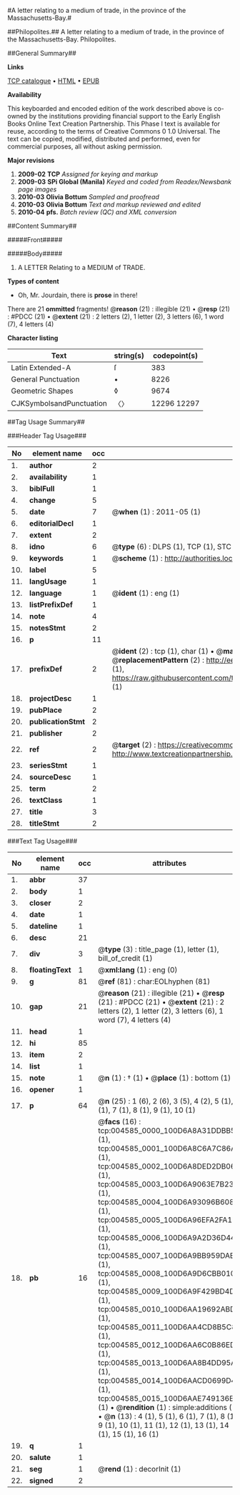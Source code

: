 #A letter relating to a medium of trade, in the province of the Massachusetts-Bay.#

##Philopolites.##
A letter relating to a medium of trade, in the province of the Massachusetts-Bay.
Philopolites.

##General Summary##

**Links**

[TCP catalogue](http://www.ota.ox.ac.uk/tcp/)  • 
[HTML](http://tei.it.ox.ac.uk/tcp/Texts-HTML/free/N03/N03740.html)  • 
[EPUB](http://tei.it.ox.ac.uk/tcp/Texts-EPUB/free/N03/N03740.epub)

**Availability**

This keyboarded and encoded edition of the
	       work described above is co-owned by the institutions
	       providing financial support to the Early English Books
	       Online Text Creation Partnership. This Phase I text is
	       available for reuse, according to the terms of Creative
	       Commons 0 1.0 Universal. The text can be copied,
	       modified, distributed and performed, even for
	       commercial purposes, all without asking permission.

**Major revisions**

1. __2009-02__ __TCP__ *Assigned for keying and markup*
1. __2009-03__ __SPi Global (Manila)__ *Keyed and coded from Readex/Newsbank page images*
1. __2010-03__ __Olivia Bottum__ *Sampled and proofread*
1. __2010-03__ __Olivia Bottum__ *Text and markup reviewed and edited*
1. __2010-04__ __pfs.__ *Batch review (QC) and XML conversion*

##Content Summary##

#####Front#####

#####Body#####

1. A LETTER Relating to a MEDIUM of TRADE.

**Types of content**

  * Oh, Mr. Jourdain, there is **prose** in there!

There are 21 **ommitted** fragments! 
 @__reason__ (21) : illegible (21)  •  @__resp__ (21) : #PDCC (21)  •  @__extent__ (21) : 2 letters (2), 1 letter (2), 3 letters (6), 1 word (7), 4 letters (4)

**Character listing**


|Text|string(s)|codepoint(s)|
|---|---|---|
|Latin Extended-A|ſ|383|
|General Punctuation|•|8226|
|Geometric Shapes|◊|9674|
|CJKSymbolsandPunctuation|〈〉|12296 12297|

##Tag Usage Summary##

###Header Tag Usage###

|No|element name|occ|attributes|
|---|---|---|---|
|1.|__author__|2||
|2.|__availability__|1||
|3.|__biblFull__|1||
|4.|__change__|5||
|5.|__date__|7| @__when__ (1) : 2011-05 (1)|
|6.|__editorialDecl__|1||
|7.|__extent__|2||
|8.|__idno__|6| @__type__ (6) : DLPS (1), TCP (1), STC (1), NOTIS (1), IMAGE-SET (1), EVANS-CITATION (1)|
|9.|__keywords__|1| @__scheme__ (1) : http://authorities.loc.gov/ (1)|
|10.|__label__|5||
|11.|__langUsage__|1||
|12.|__language__|1| @__ident__ (1) : eng (1)|
|13.|__listPrefixDef__|1||
|14.|__note__|4||
|15.|__notesStmt__|2||
|16.|__p__|11||
|17.|__prefixDef__|2| @__ident__ (2) : tcp (1), char (1)  •  @__matchPattern__ (2) : ([0-9\-]+):([0-9IVX]+) (1), (.+) (1)  •  @__replacementPattern__ (2) : http://eebo.chadwyck.com/downloadtiff?vid=$1&page=$2 (1), https://raw.githubusercontent.com/textcreationpartnership/Texts/master/tcpchars.xml#$1 (1)|
|18.|__projectDesc__|1||
|19.|__pubPlace__|2||
|20.|__publicationStmt__|2||
|21.|__publisher__|2||
|22.|__ref__|2| @__target__ (2) : https://creativecommons.org/publicdomain/zero/1.0/ (1), http://www.textcreationpartnership.org/docs/. (1)|
|23.|__seriesStmt__|1||
|24.|__sourceDesc__|1||
|25.|__term__|2||
|26.|__textClass__|1||
|27.|__title__|3||
|28.|__titleStmt__|2||


###Text Tag Usage###

|No|element name|occ|attributes|
|---|---|---|---|
|1.|__abbr__|37||
|2.|__body__|1||
|3.|__closer__|2||
|4.|__date__|1||
|5.|__dateline__|1||
|6.|__desc__|21||
|7.|__div__|3| @__type__ (3) : title_page (1), letter (1), bill_of_credit (1)|
|8.|__floatingText__|1| @__xml:lang__ (1) : eng (0)|
|9.|__g__|81| @__ref__ (81) : char:EOLhyphen (81)|
|10.|__gap__|21| @__reason__ (21) : illegible (21)  •  @__resp__ (21) : #PDCC (21)  •  @__extent__ (21) : 2 letters (2), 1 letter (2), 3 letters (6), 1 word (7), 4 letters (4)|
|11.|__head__|1||
|12.|__hi__|85||
|13.|__item__|2||
|14.|__list__|1||
|15.|__note__|1| @__n__ (1) : † (1)  •  @__place__ (1) : bottom (1)|
|16.|__opener__|1||
|17.|__p__|64| @__n__ (25) : 1 (6), 2 (6), 3 (5), 4 (2), 5 (1), 6 (1), 7 (1), 8 (1), 9 (1), 10 (1)|
|18.|__pb__|16| @__facs__ (16) : tcp:004585_0000_100D6A8A31DDBB58 (1), tcp:004585_0001_100D6A8C6A7C86A0 (1), tcp:004585_0002_100D6A8DED2DB068 (1), tcp:004585_0003_100D6A9063E7B238 (1), tcp:004585_0004_100D6A93096B6080 (1), tcp:004585_0005_100D6A96EFA2FA10 (1), tcp:004585_0006_100D6A9A2D36D440 (1), tcp:004585_0007_100D6A9BB959DAB0 (1), tcp:004585_0008_100D6A9D6CBB0108 (1), tcp:004585_0009_100D6A9F429BD4D8 (1), tcp:004585_0010_100D6AA19692ABD8 (1), tcp:004585_0011_100D6AA4CD8B5C88 (1), tcp:004585_0012_100D6AA6C0B86ED8 (1), tcp:004585_0013_100D6AA8B4DD95A8 (1), tcp:004585_0014_100D6AACD0699D48 (1), tcp:004585_0015_100D6AAE749136E0 (1)  •  @__rendition__ (1) : simple:additions (1)  •  @__n__ (13) : 4 (1), 5 (1), 6 (1), 7 (1), 8 (1), 9 (1), 10 (1), 11 (1), 12 (1), 13 (1), 14 (1), 15 (1), 16 (1)|
|19.|__q__|1||
|20.|__salute__|1||
|21.|__seg__|1| @__rend__ (1) : decorInit (1)|
|22.|__signed__|2||
